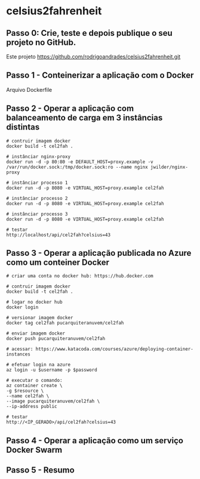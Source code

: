 # celsius2fahrenheit


## Passo 0: Crie, teste e depois publique o seu projeto no GitHub.
Este projeto https://github.com/rodrigoandrades/celsius2fahrenheit.git


## Passo 1 - Conteinerizar a aplicação com o Docker 
Arquivo Dockerfile


## Passo 2 - Operar a aplicação com balanceamento de carga em 3 instâncias distintas
```
# contruir imagem docker
docker build -t cel2fah .

# instânciar nginx-proxy
docker run -d -p 80:80 -e DEFAULT_HOST=proxy.example -v /var/run/docker.sock:/tmp/docker.sock:ro --name nginx jwilder/nginx-proxy

# instânciar processo 1
docker run -d -p 8080 -e VIRTUAL_HOST=proxy.example cel2fah

# instânciar processo 2
docker run -d -p 8080 -e VIRTUAL_HOST=proxy.example cel2fah

# instânciar processo 3
docker run -d -p 8080 -e VIRTUAL_HOST=proxy.example cel2fah

# testar
http://localhost/api/cel2fah?celsius=43
```

## Passo 3 - Operar a aplicação publicada no Azure como um conteiner Docker
```
# criar uma conta no docker hub: https://hub.docker.com

# contruir imagem docker
docker build -t cel2fah .

# logar no docker hub
docker login

# versionar imagem docker
docker tag cel2fah pucarquiteranuvem/cel2fah

# enviar imagem docker
docker push pucarquiteranuvem/cel2fah

# acessar: https://www.katacoda.com/courses/azure/deploying-container-instances

# efetuar login na azure
az login -u $username -p $password

# executar o comando:
az container create \
-g $resource \
--name cel2fah \
--image pucarquiteranuvem/cel2fah \
--ip-address public

# testar
http://<IP_GERADO>/api/cel2fah?celsius=43

```


## Passo 4 - Operar a aplicação como um serviço Docker Swarm


## Passo 5 - Resumo
